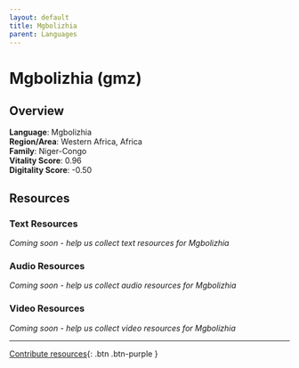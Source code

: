 ```yaml
---
layout: default
title: Mgbolizhia
parent: Languages
---
```


# Mgbolizhia (gmz)

## Overview

**Language**: Mgbolizhia  
**Region/Area**: Western Africa, Africa  
**Family**: Niger-Congo  
**Vitality Score**: 0.96  
**Digitality Score**: -0.50  

## Resources

### Text Resources
*Coming soon - help us collect text resources for Mgbolizhia*

### Audio Resources
*Coming soon - help us collect audio resources for Mgbolizhia*

### Video Resources
*Coming soon - help us collect video resources for Mgbolizhia*

---

[Contribute resources](https://fairtrain.github.io/){: .btn .btn-purple }
